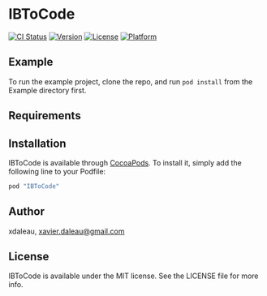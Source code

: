 # IBToCode

[![CI Status](http://img.shields.io/travis/xdaleau/IBToCode.svg?style=flat)](https://travis-ci.org/xdaleau/IBToCode)
[![Version](https://img.shields.io/cocoapods/v/IBToCode.svg?style=flat)](http://cocoapods.org/pods/IBToCode)
[![License](https://img.shields.io/cocoapods/l/IBToCode.svg?style=flat)](http://cocoapods.org/pods/IBToCode)
[![Platform](https://img.shields.io/cocoapods/p/IBToCode.svg?style=flat)](http://cocoapods.org/pods/IBToCode)

## Example

To run the example project, clone the repo, and run `pod install` from the Example directory first.

## Requirements

## Installation

IBToCode is available through [CocoaPods](http://cocoapods.org). To install
it, simply add the following line to your Podfile:

```ruby
pod "IBToCode"
```

## Author

xdaleau, xavier.daleau@gmail.com

## License

IBToCode is available under the MIT license. See the LICENSE file for more info.
